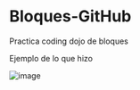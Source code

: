 # Bloques-GitHub
Practica coding dojo de bloques

Ejemplo de lo que hizo 

![image](https://github.com/DavidProgramer404/Bloques-GitHub/assets/100321757/8167d6ac-43b6-4278-a9c6-18d594c05773)
